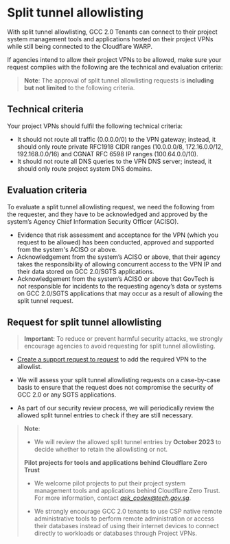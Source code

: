 # Split tunnel allowlisting

With split tunnel allowlisting, GCC 2.0 Tenants can connect to their project system management tools and applications hosted on their project VPNs while still being connected to the Cloudflare WARP.

If agencies intend to allow their project VPNs to be allowed, make sure your request complies with the following are the technical and evaluation criteria:

> **Note**: The approval of split tunnel allowlisting requests is **including but not limited** to the following criteria.

## Technical criteria

Your project VPNs should fulfil the following technical criteria:

- It should not route all traffic (0.0.0.0/0) to the VPN gateway; instead, it should only route private RFC1918 CIDR ranges (10.0.0.0/8, 172.16.0.0/12, 192.168.0.0/16) and CGNAT RFC 6598 IP ranges (100.64.0.0/10).
- It should not route all DNS queries to the VPN DNS server; instead, it should only route project system DNS domains.

## Evaluation criteria

To evaluate a split tunnel allowlisting request, we need the following from the requester, and they have to be acknowledged and approved by the system’s Agency Chief Information Security Officer (ACISO).

- Evidence that risk assessment and acceptance for the VPN (which you request to be allowed) has been conducted, approved and supported from the system's ACISO or above.
- Acknowledgement from the system’s ACISO or above, that their agency takes the responsibility of allowing concurrent access to the VPN IP and their data stored on GCC 2.0/SGTS applications.
- Acknowledgement from the system’s ACISO or above that GovTech is not responsible for incidents to the requesting agency’s data or systems on GCC 2.0/SGTS applications that may occur as a result of allowing the split tunnel request.

## Request for split tunnel allowlisting

> **Important**: To reduce or prevent harmful security attacks, we strongly encourage agencies to avoid requesting for split tunnel allowlisting.


- [Create a support request to request](https://go.gov.sg/techpass-sr) to add the required VPN to the allowlist.

- We will assess your split tunnel allowlisting requests on a case-by-case basis to ensure that the request does not compromise the security of GCC 2.0 or any SGTS applications.

- As part of our security review process, we will periodically review the allowed split tunnel entries to check if they are still necessary.

> **Note**:<br>
>- We will review the allowed split tunnel entries by **October 2023** to decide whether to retain the allowlisting or not.
>
> **Pilot projects for tools and applications behind Cloudflare Zero Trust**
>
>- We welcome pilot projects to put their project system management tools and applications behind Cloudflare Zero Trust. For more information, contact *ask_codex@tech.gov.sg*.
>
>
>- We strongly encourage GCC 2.0 tenants to use CSP native remote administrative tools to perform remote administration or access their databases instead of using their internet devices to connect directly to workloads or databases through Project VPNs.
